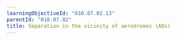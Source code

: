 ```yaml
---
learningObjectiveId: "010.07.02.13"
parentId: "010.07.02"
title: Separation in the vicinity of aerodromes (ADs)
---
```


